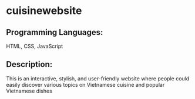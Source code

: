 # cuisinewebsite

## Programming Languages: 
HTML, CSS, JavaScript

## Description: 
This is an interactive, stylish, and user-friendly website where people could easily discover various topics on Vietnamese cuisine and popular Vietnamese dishes

